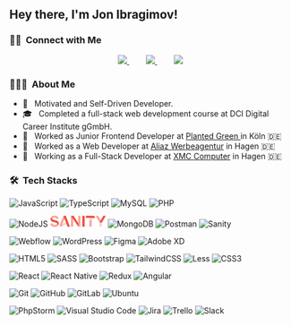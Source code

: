 <h2> Hey there, I'm Jon Ibragimov!</h2>
<h3> 🤝🏻 &nbsp;Connect with Me </h3>

<p align="center">
<a href="https://ibragimov.netlify.app/" target="_blank">
  <img src="https://img.shields.io/badge/Portfolio-DC4C51?style=for-the-badge&logo=Google-chrome&logoColor=white" />
</a>
  <a style="margin:30px; hover" href="mailto:rahmonjon2@yahoo.com" target="_blank">
  <img src="https://img.shields.io/badge/mail-green?style=for-the-badge&logo=icloud&logoColor=white"/>
</a>
<a href="https://www.linkedin.com/in/rahmonjon-john-ibragimov-b03635203/" target="_blank">
  <img src="https://img.shields.io/badge/LinkedIn-0077B5?style=for-the-badge&logo=linkedin&logoColor=white" />
</a>

</p>

<h3> 👨🏻‍💻 &nbsp;About Me </h3>

- 🧐 &nbsp; Motivated and Self-Driven Developer.
- 🎓 &nbsp; Completed a full-stack web development course at DCI Digital Career Institute gGmbH.
- 🌱 &nbsp; Worked as Junior Frontend Developer at <a href="https://www.planted.green/" target="_blank">Planted Green </a> in Köln 🇩🇪
- 🌱 &nbsp; Worked as a Web Developer at <a href="https://aliaz.de/" target="_blank">Aliaz Werbeagentur</a> in Hagen 🇩🇪
- 🌱 &nbsp; Working as a Full-Stack Developer at <a href="https://xmccomputer.net/" target="_blank">XMC Computer</a> in Hagen 🇩🇪

<h3> 🛠 &nbsp;Tech Stacks</h3>

![JavaScript](https://img.shields.io/badge/javascript-%23323330.svg?style=for-the-badge&logo=javascript&logoColor=%23F7DF1E)
![TypeScript](https://img.shields.io/badge/typescript-%23007ACC.svg?style=for-the-badge&logo=typescript&logoColor=white)
![MySQL](https://img.shields.io/badge/mysql-%234479A1.svg?style=for-the-badge&logo=mysql&logoColor=white)
![PHP](https://img.shields.io/badge/php-%23777BB4.svg?style=for-the-badge&logo=php&logoColor=white)

![NodeJS](https://img.shields.io/badge/node.js-6DA55F?style=for-the-badge&logo=node.js&logoColor=white)
  <img width src="./sanityy.png" height="20"/>
![MongoDB](https://img.shields.io/badge/MongoDB-%234ea94b.svg?style=for-the-badge&logo=mongodb&logoColor=white)
![Postman](https://img.shields.io/badge/postman-%23FF6C37.svg?style=for-the-badge&logo=postman&logoColor=white)
![Sanity](https://img.shields.io/badge/sanity-%23F03E2F.svg?style=for-the-badge&logo=sanity&logoColor=white)

![Webflow](https://img.shields.io/badge/webflow-%230080FF.svg?style=for-the-badge&logo=webflow&logoColor=white)
![WordPress](https://img.shields.io/badge/WordPress-%23117AC9.svg?style=for-the-badge&logo=wordpress&logoColor=white)
![Figma](https://img.shields.io/badge/figma-%23F24E1E.svg?style=for-the-badge&logo=figma&logoColor=white)
![Adobe XD](https://img.shields.io/badge/Adobe%20XD-470137?style=for-the-badge&logo=Adobe%20XD&logoColor=#FF61F6)

![HTML5](https://img.shields.io/badge/html5-%23E34F26.svg?style=for-the-badge&logo=html5&logoColor=white)
![SASS](https://img.shields.io/badge/SASS-hotpink.svg?style=for-the-badge&logo=SASS&logoColor=white)
![Bootstrap](https://img.shields.io/badge/bootstrap-%23563D7C.svg?style=for-the-badge&logo=bootstrap&logoColor=white)
![TailwindCSS](https://img.shields.io/badge/tailwindcss-%2338B2AC.svg?style=for-the-badge&logo=tailwind-css&logoColor=white)
![Less](https://img.shields.io/badge/less-%231D365D.svg?style=for-the-badge&logo=less&logoColor=white)
![CSS3](https://img.shields.io/badge/css3-%231572B6.svg?style=for-the-badge&logo=css3&logoColor=white)

![React](https://img.shields.io/badge/react-%2320232a.svg?style=for-the-badge&logo=react&logoColor=%2361DAFB)
![React Native](https://img.shields.io/badge/react_native-%2320232a.svg?style=for-the-badge&logo=react&logoColor=%2361DAFB)
![Redux](https://img.shields.io/badge/redux-%23593d88.svg?style=for-the-badge&logo=redux&logoColor=white)
![Angular](https://img.shields.io/badge/angular-%23DD0031.svg?style=for-the-badge&logo=angular&logoColor=white)

![Git](https://img.shields.io/badge/git-%23F05033.svg?style=for-the-badge&logo=git&logoColor=white)
![GitHub](https://img.shields.io/badge/github-%23121011.svg?style=for-the-badge&logo=github&logoColor=white)
![GitLab](https://img.shields.io/badge/gitlab-%23181717.svg?style=for-the-badge&logo=gitlab&logoColor=white)
![Ubuntu](https://img.shields.io/badge/ubuntu-%23E95420.svg?style=for-the-badge&logo=ubuntu&logoColor=white)

![PhpStorm](https://img.shields.io/badge/phpstorm-%230A0FFF.svg?style=for-the-badge&logo=phpstorm&logoColor=white)
![Visual Studio Code](https://img.shields.io/badge/Visual%20Studio%20Code-0078d7.svg?style=for-the-badge&logo=visual-studio-code&logoColor=white)
![Jira](https://img.shields.io/badge/jira-%230A0FFF.svg?style=for-the-badge&logo=jira&logoColor=white)
![Trello](https://img.shields.io/badge/Trello-%23026AA7.svg?style=for-the-badge&logo=Trello&logoColor=white)
![Slack](https://img.shields.io/badge/Slack-4A154B?style=for-the-badge&logo=slack&logoColor=white)

